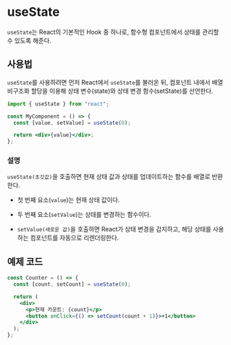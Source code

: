 # useState

`useState`는 React의 기본적인 Hook 중 하나로, 함수형 컴포넌트에서 상태를 관리할 수 있도록 해준다.

## 사용법

`useState`를 사용하려면 먼저 React에서 `useState`를 불러온 뒤, 컴포넌트 내에서 배열 비구조화 할당을 이용해 상태 변수(state)와 상태 변경 함수(setState)를 선언한다.

```jsx
import { useState } from "react";

const MyComponent = () => {
  const [value, setValue] = useState(0);

  return <div>{value}</div>;
};
```

### 설명

`useState(초깃값)`을 호출하면 현재 상태 값과 상태를 업데이트하는 함수를 배열로 반환한다.

- 첫 번째 요소(`value`)는 현재 상태 값이다.

- 두 번째 요소(`setValue`)는 상태를 변경하는 함수이다.

- `setValue(새로운 값)`을 호출하면 React가 상태 변경을 감지하고, 해당 상태를 사용하는 컴포넌트를 자동으로 리렌더링한다.

## 예제 코드

```jsx
const Counter = () => {
  const [count, setCount] = useState(0);

  return (
    <div>
      <p>현재 카운트: {count}</p>
      <button onClick={() => setCount(count + 1)}>+1</button>
    </div>
  );
};
```
